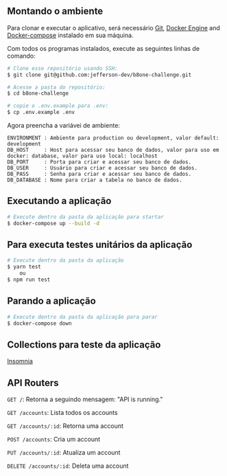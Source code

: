 
## Montando o ambiente

Para clonar e executar o aplicativo, será necessário [Git](https://git-scm.com), [Docker Engine](https://docs.docker.com/engine/install/) and [Docker-compose](https://docs.docker.com/compose/install/) instalado em sua máquina.

Com todos os programas instalados, execute as seguintes linhas de comando:

```bash
# Clone esse repositório usando SSH:
$ git clone git@github.com:jefferson-dev/b8one-challenge.git

# Acesse a pasta do repositório:
$ cd b8one-challenge

# copie o .env.example para .env:
$ cp .env.example .env
```

Agora preencha a variávei de ambiente:

```
ENVIRONMENT : Ambiente para production ou development, valor default: development
DB_HOST     : Host para acessar seu banco de dados, valor para uso em docker: database, valor para uso local: localhost
DB_PORT     : Porta para criar e acessar seu banco de dados.
DB_USER     : Usuário para criar e acessar seu banco de dados.
DB_PASS     : Senha para criar e acessar seu banco de dados.
DB_DATABASE : Nome para criar a tabela no banco de dados.
```

## Executando a aplicação

```bash
# Execute dentro da pasta da aplicação para startar
$ docker-compose up --build -d
```

## Para executa testes unitários da aplicação

```bash
# Execute dentro da pasta da aplicação
$ yarn test
    ou
$ npm run test
```

## Parando a aplicação

```bash
# Execute dentro da pasta da aplicação para parar
$ docker-compose down
```

## Collections para teste da aplicação


[Insomnia](./B8One-Challenge.Collection.Insomnia.json)


## API Routers

`GET /`: Retorna a seguindo mensagem: "API is running."

`GET /accounts`: Lista todos os accounts

`GET /accounts/:id`: Retorna uma account

`POST /accounts`: Cria um account

`PUT /accounts/:id`: Atualiza um account

`DELETE /accounts/:id`: Deleta uma account
